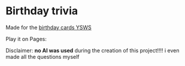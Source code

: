 # Birthday trivia

Made for the [birthday cards YSWS](https://birthday-cards.hackclub.com/)

Play it on Pages:

Disclaimer: **no AI was used** during the creation of this project!!!! i even made all the questions myself
